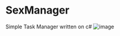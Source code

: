 # SexManager
Simple Task Manager written on c#
![image](https://user-images.githubusercontent.com/66429886/172119629-f5af235e-18cf-44ba-93b6-5463a34fcfb9.png)
